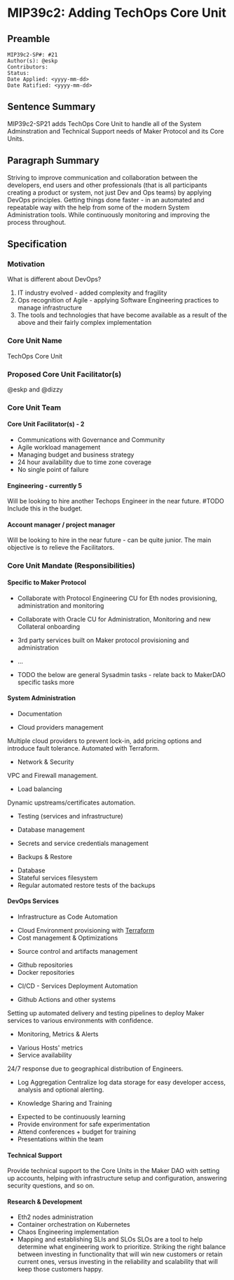 # MIP39c2: Adding TechOps Core Unit

## Preamble

```
MIP39c2-SP#: #21
Author(s): @eskp
Contributors:
Status:
Date Applied: <yyyy-mm-dd>
Date Ratified: <yyyy-mm-dd>
```

## Sentence Summary

MIP39c2-SP21 adds TechOps Core Unit to handle all of the System Adminstration and Technical Support needs of Maker Protocol and its Core Units.

## Paragraph Summary

Striving to improve communication and collaboration between the developers, end users and other professionals (that is all participants creating a product or system, not just Dev and Ops teams) by applying DevOps principles. Getting things done faster - in an automated and repeatable way with the help from some of the modern System Administration tools. While continuously monitoring and improving the process throughout.

## Specification

### Motivation

What is different about DevOps?
1. IT industry evolved - added complexity and fragility
2. Ops recognition of Agile - applying Software Engineering practices to manage infrastructure
3. The tools and technologies that have become available as a result of the above and their fairly complex implementation


### Core Unit Name

TechOps Core Unit

### Proposed Core Unit Facilitator(s)

@eskp and @dizzy

### Core Unit Team

#### Core Unit Facilitator(s) - 2

- Communications with Governance and Community
- Agile workload management
- Managing budget and business strategy
- 24 hour availability due to time zone coverage
- No single point of failure

#### Engineering - currently 5

Will be looking to hire another Techops Engineer in the near future. #TODO Include this in the budget.

#### Account manager / project manager

Will be looking to hire in the near future - can be quite junior. The main objective is to relieve the Facilitators.


### Core Unit Mandate (Responsibilities)

#### Specific to Maker Protocol

- Collaborate with Protocol Engineering CU for Eth nodes provisioning, administration and monitoring

- Collaborate with Oracle CU for Administration, Monitoring and new Collateral onboarding

- 3rd party services built on Maker protocol provisioning and administration

- ...

- TODO the below are general Sysadmin tasks - relate back to MakerDAO specific tasks more

#### System Administration

- Documentation

- Cloud providers management

Multiple cloud providers to prevent lock-in, add pricing options and introduce fault tolerance.
Automated with Terraform.

- Network & Security

VPC and Firewall management.

- Load balancing

Dynamic upstreams/certificates automation.

- Testing (services and infrastructure)

- Database management

- Secrets and service credentials management

- Backups & Restore

* Database
* Stateful services filesystem
* Regular automated restore tests of the backups



#### DevOps Services

- Infrastructure as Code Automation

* Cloud Environment provisioning with [Terraform](https://www.terraform.io/)
* Cost management & Optimizations

- Source control and artifacts management

* Github repositories
* Docker repositories

- CI/CD - Services Deployment Automation

* Github Actions and other systems

Setting up automated delivery and testing pipelines to deploy Maker services to various environments with confidence.

- Monitoring, Metrics & Alerts
* Various Hosts' metrics
* Service availability

24/7 response due to geographical distribution of Engineers.

- Log Aggregation
Centralize log data storage for easy developer access, analysis and optional alerting.

- Knowledge Sharing and Training

* Expected to be continuously learning
* Provide environment for safe experimentation
* Attend conferences + budget for training
* Presentations within the team


#### Technical Support

Provide technical support to the Core Units in the Maker DAO with setting up accounts, helping with infrastructure setup and configuration, answering security questions, and so on. 


#### Research & Development

- Eth2 nodes administration
- Container orchestration on Kubernetes
- Chaos Engineering implementation
- Mapping and establishing SLIs and SLOs
SLOs are a tool to help determine what engineering work to prioritize. Striking the right balance between investing in functionality that will win new customers or retain current ones, versus investing in the reliability and scalability that will keep those customers happy.